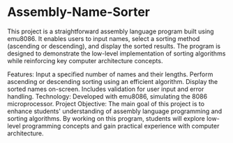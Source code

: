 # Assembly-Name-Sorter
This project is a straightforward assembly language program built using emu8086. It enables users to input names, select a sorting method (ascending or descending), and display the sorted results. The program is designed to demonstrate the low-level implementation of sorting algorithms while reinforcing key computer architecture concepts.

Features:
Input a specified number of names and their lengths.
Perform ascending or descending sorting using an efficient algorithm.
Display the sorted names on-screen.
Includes validation for user input and error handling.
Technology:
Developed with emu8086, simulating the 8086 microprocessor.
Project Objective:
The main goal of this project is to enhance students' understanding of assembly language programming and sorting algorithms. By working on this program, students will explore low-level programming concepts and gain practical experience with computer architecture.
